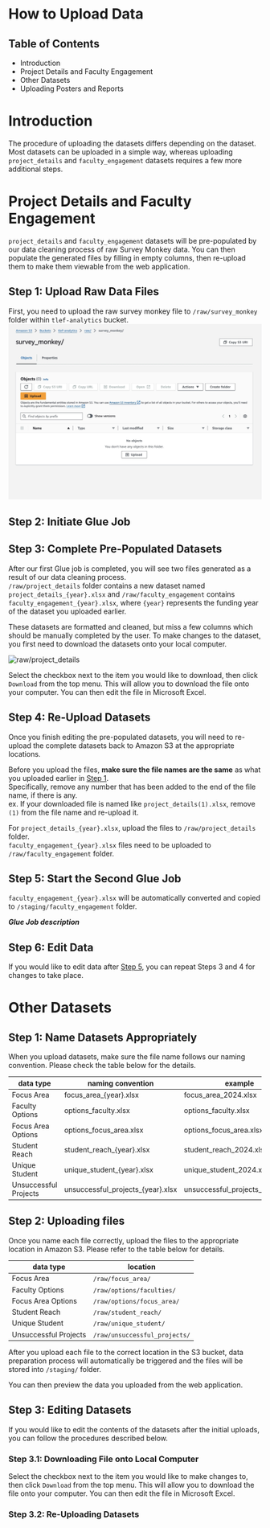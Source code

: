 # How to Upload Data

## Table of Contents
- Introduction
- Project Details and Faculty Engagement
- Other Datasets
- Uploading Posters and Reports

# Introduction
The procedure of uploading the datasets differs depending on the dataset.\
Most datasets can be uploaded in a simple way, whereas uploading `project_details` and `faculty_engagement` datasets requires a few more additional steps.

# Project Details and Faculty Engagement
`project_details` and `faculty_engagement` datasets will be pre-populated by our data cleaning process of raw Survey Monkey data. You can then populate the generated files by filling in empty columns, then re-upload them to make them viewable from the web application.

## Step 1: Upload Raw Data Files
First, you need to upload the raw survey monkey file to `/raw/survey_monkey` folder within `tlef-analytics` bucket.
![Raw Survey Monkey Folder](./images/raw-sm-folder.jpeg)

## Step 2: Initiate Glue Job

## Step 3: Complete Pre-Populated Datasets
After our first Glue job is completed, you will see two files generated as a result of our data cleaning process.\
`/raw/project_details` folder contains a new dataset named `project_details_{year}.xlsx` and `/raw/faculty_engagement` contains `faculty_engagement_{year}.xlsx`, where `{year}` represents the funding year of the dataset you uploaded earlier.

These datasets are formatted and cleaned, but miss a few columns which should be manually completed by the user. To make changes to the dataset, you first need to download the datasets onto your local computer.

![raw/project_details]()

Select the checkbox next to the item you would like to download, then click `Download` from the top menu. This will allow you to download the file onto your computer. You can then edit the file in Microsoft Excel.

## Step 4: Re-Upload Datasets
Once you finish editing the pre-populated datasets, you will need to re-upload the complete datasets back to Amazon S3 at the appropriate locations.

Before you upload the files, **make sure the file names are the same** as what you uploaded earlier in [Step 1](#step-1-upload-raw-data-files).\
Specifically, remove any number that has been added to the end of the file name, if there is any.\
ex. If your downloaded file is named like `project_details(1).xlsx`, remove `(1)` from the file name and re-upload it.

For `project_details_{year}.xlsx`, upload the files to `/raw/project_details` folder.\
`faculty_engagement_{year}.xlsx` files need to be uploaded to `/raw/faculty_engagement` folder.

## Step 5: Start the Second Glue Job
`faculty_engagement_{year}.xlsx` will be automatically converted and copied to `/staging/faculty_engagement` folder. 

***Glue Job description***

## Step 6: Edit Data
If you would like to edit data after [Step 5](#step-5-start-the-second-glue-job), you can repeat Steps 3 and 4 for changes to take place. 

# Other Datasets
## Step 1: Name Datasets Appropriately
When you upload datasets, make sure the file name follows our naming convention. Please check the table below for the details.

| data type | naming convention | example |
| --------- | ----------------- | ------- |
| Focus Area | focus_area_{year}.xlsx | focus_area_2024.xlsx |
| Faculty Options | options_faculty.xlsx | options_faculty.xlsx |
| Focus Area Options | options_focus_area.xlsx | options_focus_area.xlsx |
| Student Reach | student_reach_{year}.xlsx | student_reach_2024.xlsx |
| Unique Student | unique_student_{year}.xlsx | unique_student_2024.xlsx |
| Unsuccessful Projects | unsuccessful_projects_{year}.xlsx | unsuccessful_projects_2024.xlsx |

## Step 2: Uploading files
Once you name each file correctly, upload the files to the appropriate location in Amazon S3. Please refer to the table below for details.

| data type | location |
| --------- | -------- |
| Focus Area | `/raw/focus_area/` |
| Faculty Options | `/raw/options/faculties/` |
| Focus Area Options | `/raw/options/focus_area/` | 
| Student Reach | `/raw/student_reach/` |
| Unique Student | `/raw/unique_student/` | 
| Unsuccessful Projects | `/raw/unsuccessful_projects/` |

After you upload each file to the correct location in the S3 bucket, data preparation process will automatically be triggered and the files will be stored into `/staging/` folder.

You can then preview the data you uploaded from the web application.

## Step 3: Editing Datasets
If you would like to edit the contents of the datasets after the initial uploads, you can follow the procedures described below.

### Step 3.1: Downloading File onto Local Computer
Select the checkbox next to the item you would like to make changes to, then click `Download` from the top menu. This will allow you to download the file onto your computer. You can then edit the file in Microsoft Excel.

### Step 3.2: Re-Uploading Datasets


